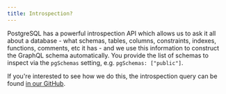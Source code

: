 ```yaml
---
title: Introspection?
---
```


PostgreSQL has a powerful introspection API which allows us to ask it all about
a database - what schemas, tables, columns, constraints, indexes, functions,
comments, etc it has - and we use this information to construct the GraphQL
schema automatically. You provide the list of schemas to inspect via the
`pgSchemas` setting, e.g. `pgSchemas: ["public"]`.

If you're interested to see how we do this, the introspection query can be found
[in our GitHub](https://github.com/graphile/graphile-engine/blob/master/packages/graphile-build-pg/src/plugins/introspectionQuery.ts).
